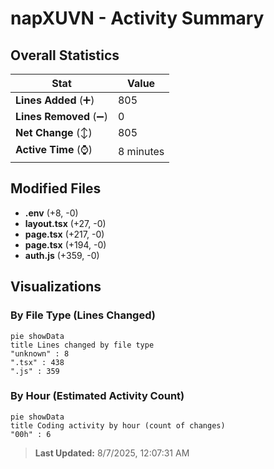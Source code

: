 # napXUVN - Activity Summary 

## Overall Statistics

| Stat                   | Value                                                             |
| ---------------------- | ----------------------------------------------------------------- |
| **Lines Added** (➕)   | 805                                          |
| **Lines Removed** (➖) | 0                                        |
| **Net Change** (↕)    | 805                |
| **Active Time** (⌚)   | 8 minutes |


## Modified Files
- **.env** (+8, -0)
- **layout.tsx** (+27, -0)
- **page.tsx** (+217, -0)
- **page.tsx** (+194, -0)
- **auth.js** (+359, -0)

## Visualizations

### By File Type (Lines Changed)

```mermaid
pie showData
title Lines changed by file type
"unknown" : 8
".tsx" : 438
".js" : 359
```

### By Hour (Estimated Activity Count)

```mermaid
pie showData
title Coding activity by hour (count of changes)
"00h" : 6
```


> **Last Updated:** 8/7/2025, 12:07:31 AM